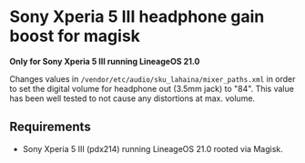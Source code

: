 # Sony Xperia 5 III headphone gain boost for magisk


**Only for Sony Xperia 5 III running LineageOS 21.0**

Changes values in `/vendor/etc/audio/sku_lahaina/mixer_paths.xml` in order to set the digital volume for headphone out (3.5mm jack) to "84".
This value has been well tested to not cause any distortions at max. volume.



## Requirements
- Sony Xperia 5 III (pdx214) running LineageOS 21.0 rooted via Magisk.


